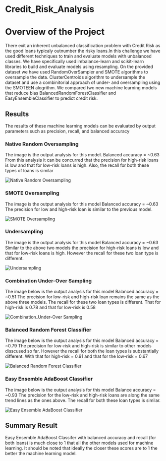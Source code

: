 # Credit_Risk_Analysis
# Overview of the Project
There exit an inherent unbalanced classification problem with Credit Risk as the good loans typicaly outnumber the risky loans.In this challenge we have used different techniques to train and evaluate models with unbalanced classes. We have specifically used imbalance-learn and scikit-learn libraries to build and evaluate models using resampling.
On the provided dataset we have used RandomOverSampler and SMOTE algorithms to oversample the data. ClusterCentroids algorithm to undersample the dataset and use a combinitorial approach of under- and oversampling using the SMOTEEN alogrithm. 
We compared two new machine learning models that reduce bias BalancedRandomForestClassifier and EasyEnsembleClassifier to predict credit risk.

## Results
The results of these machine learning models can be evaluated by output parameters such as precision, recall, and balanced accuracy

### Native Random Oversampling
The image is the output analysis for this model. 
Balanced accuracy = ~0.63
From this analysis it can be concurred that the precision for high-risk loans is low and that for low-risk loans is high.
Also, the recall for both these types of loans is similar

![Native Random Oversampling](https://user-images.githubusercontent.com/107159218/194452470-3bdc84ec-bb71-4df7-9c64-ba7d5c13c937.PNG)

### SMOTE Oversampling
The image is the output analysis for this model
Balanced accuracy = ~0.63
The precision for low and high-risk loan is similar to the previous model.

![SMOTE Oversampling](https://user-images.githubusercontent.com/107159218/194452982-4d734fc0-0e98-40ad-b7a0-cf18ff4d2c0d.PNG)

### Undersampling
The image is the output analysis for this model
Balanced accuracy = ~0.63
Similar to the above two models the precision for high-risk loans is low and that for low-risk loans is high.
However the recall for these two loan type is different. 

![Undersampling](https://user-images.githubusercontent.com/107159218/194453327-001d6015-1e48-4f94-8f79-cbfa16f04e60.PNG)

### Combination Under-Over Sampling
The image below is the output analysis for this model
Balanced accuracy = ~0.51
The precision for low-risk and high-risk loan remains the same as the above three models.
The recall for these two loan types is different. That for high-risk is 0.78 and that for low-risk is 0.58

![Combination_Under-Over Sampling](https://user-images.githubusercontent.com/107159218/194453637-b89b7204-9729-4c16-a35f-f67264c49260.PNG)

### Balanced Random Forest Classifier
The image below is the output analysis for this model
Balanced accuracy = ~0.79
The precision for low-risk and high-risk is similar to other models disscused so far. 
However the recall for both the loan types is substantially different. With that for high-risk = 0.91 and that for the low-risk = 0.67

![Balanced Random Forest Classifier](https://user-images.githubusercontent.com/107159218/194454166-d2f93df6-b651-4524-9fbf-fb574c097924.PNG)

### Easy Ensemble AdaBoost Classifier
The image below is the output analysis for this model
Balance accuracy = ~0.93
The precision for the low-risk and high-risk loans are along the same trend lines as the ones above. 
The recall for both these loan types is similar.

![Easy Ensemble AdaBoost Classifier](https://user-images.githubusercontent.com/107159218/194455406-7bd89270-3e12-4785-9515-f22f72c41947.PNG)

## Summary Result
Easy Ensemble AdaBoost Classifer with balanced accuracy and recall (for both loans) is much close to 1 that all the other models used for machine learning. It should be noted that ideally the closer these scores are to 1 the better the machine learning model. 

